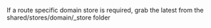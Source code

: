 If a route specific domain store is required, grab the latest from the shared/stores/domain/_store folder